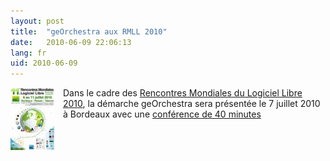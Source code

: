 ```yaml
---
layout: post
title:  "geOrchestra aux RMLL 2010"
date:   2010-06-09 22:06:13
lang: fr
uid: 2010-06-09
---
```


<p><a href="/public/icons/RMLL_2010_AFFICHE.png"><img src="/public/icons/.RMLL_2010_AFFICHE_t.jpg" alt="RMLL 2010" style="float:left; margin: 0 1em 1em 0;" title="RMLL 2010, juin 2010" /></a> Dans le
cadre des <a href="http://2010.rmll.info/" hreflang="fr">Rencontres Mondiales
du Logiciel Libre 2010</a>, la démarche geOrchestra sera présentée le 7 juillet
2010 à Bordeaux avec une <a href="http://2010.rmll.info/GeoBretagne-vers-GeOchestra.html" hreflang="fr">conférence de 40 minutes</a></p></div>


